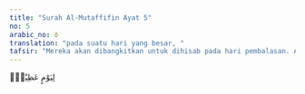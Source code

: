 ```yaml
---
title: "Surah Al-Mutaffifin Ayat 5"
no: 5
arabic_no: ٥
translation: "pada suatu hari yang besar, "
tafsir: "Mereka akan dibangkitkan untuk dihisab pada hari pembalasan. Allah menerangkan bahwa ketika itu semua umat manusia berdiri menghadap Allah Rabbul 'Alamin untuk dihisab dan diperiksa segala amal perbuatannya selama hidup di dunia. Semuanya dihisab dengan penuh keadilan karena Allah Mahaadil. Timbangan itu adalah lambang keadilan yang senantiasa harus ditegakkan dan dipertahankan."
---
```

لِيَوْمٍ عَظِيْمٍۙ